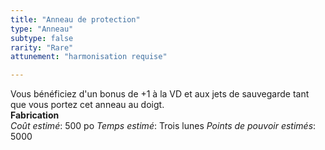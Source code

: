 ```yaml
---
title: "Anneau de protection"
type: "Anneau"
subtype: false
rarity: "Rare"
attunement: "harmonisation requise"

---
```

Vous bénéficiez d'un bonus de +1 à la VD et aux jets de sauvegarde tant que vous portez cet anneau au doigt.  
**Fabrication**  
*Coût estimé*: 500 po
*Temps estimé*: Trois lunes
*Points de pouvoir estimés*: 5000    

